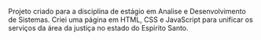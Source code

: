 Projeto criado para a disciplina de estágio em Analise e Desenvolvimento de Sistemas. Criei uma página em HTML, CSS e JavaScript para unificar os serviços da área da justiça no estado do Espirito Santo.
